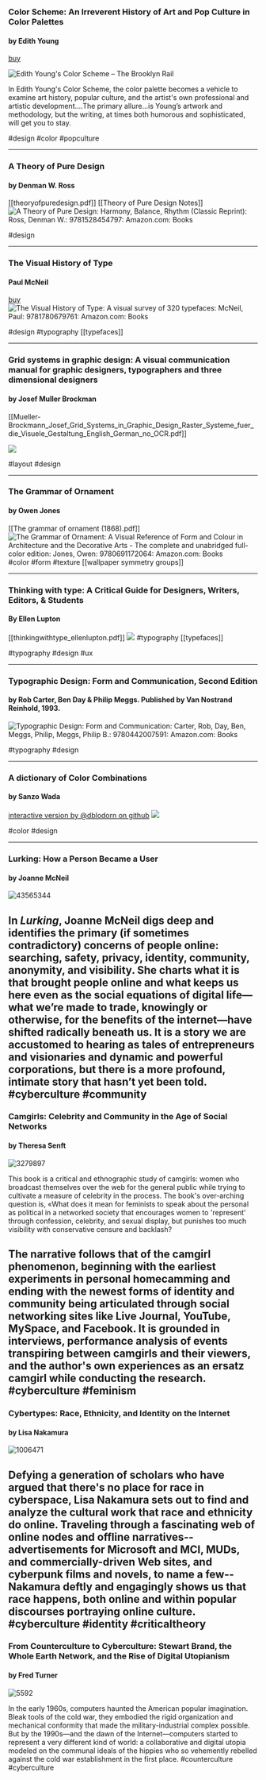 ### Color Scheme: An Irreverent History of Art and Pop Culture in Color Palettes
#### by Edith Young
[buy](https://www.amazon.com/Color-Scheme-Irreverent-History-Palettes/dp/1616899921)

![Edith Young&#39;s Color Scheme – The Brooklyn Rail](https://brooklynrail.org/article_image/image/31328/pockros-color-scheme-1-cover.jpg)


In Edith Young's Color Scheme, the color palette becomes a vehicle to examine art history, popular culture, and the artist's own professional and artistic development....The primary allure...is Young’s artwork and methodology, but the writing, at times both humorous and sophisticated, will get you to stay.

#design #color #popculture

---

### A Theory of Pure Design
#### by Denman W. Ross
[[theoryofpuredesign.pdf]]
[[Theory of Pure Design Notes]]
![A Theory of Pure Design: Harmony, Balance, Rhythm (Classic Reprint): Ross,  Denman W.: 9781528454797: Amazon.com: Books](https://images-na.ssl-images-amazon.com/images/I/71O1A6rB0RL.jpg)

#design 

---

### The Visual History of Type
#### Paul McNeil
[buy](https://www.amazon.com/Visual-History-Type-Paul-McNeil/dp/1780679769)
![The Visual History of Type: A visual survey of 320 typefaces: McNeil, Paul:  9781780679761: Amazon.com: Books](https://images-na.ssl-images-amazon.com/images/I/41h-2YJDU9L.jpg)

#design #typography [[typefaces]]

---

### Grid systems in graphic design: A visual communication manual for graphic designers, typographers and three dimensional designers
#### by Josef Muller Brockman
[[Mueller-Brockmann_Josef_Grid_Systems_in_Graphic_Design_Raster_Systeme_fuer_die_Visuele_Gestaltung_English_German_no_OCR.pdf]]

![](https://images-na.ssl-images-amazon.com/images/I/71kik4mbrbL.jpg)

#layout #design 

---

### The Grammar of Ornament
#### by Owen Jones
[[The grammar of ornament (1868).pdf]]
![The Grammar of Ornament: A Visual Reference of Form and Colour in  Architecture and the Decorative Arts - The complete and unabridged  full-color edition: Jones, Owen: 9780691172064: Amazon.com: Books](https://images-na.ssl-images-amazon.com/images/I/91sDk+RvydL.jpg)
#color #form #texture [[wallpaper symmetry groups]]

---

### Thinking with type: A Critical Guide for Designers, Writers, Editors, & Students
#### By Ellen Lupton
[[thinkingwithtype_ellenlupton.pdf]]
![](https://images-na.ssl-images-amazon.com/images/I/71wE+2WB-VL.jpg)
#typography [[typefaces]]

#typography #design #ux 

---

### Typographic Design: Form and Communication, Second Edition 
#### by Rob Carter, Ben Day & Philip Meggs. Published by Van Nostrand Reinhold, 1993.
![Typographic Design: Form and Communication: Carter, Rob, Day, Ben, Meggs,  Philip, Meggs, Philip B.: 9780442007591: Amazon.com: Books](https://images-na.ssl-images-amazon.com/images/I/21m6aiCJ-wL._BO1,204,203,200_.jpg)

#typography #design 

---

### A dictionary of Color Combinations
#### by Sanzo Wada
[interactive version by @dblodorn on github](https://sanzowada.app/)
![](https://images-na.ssl-images-amazon.com/images/I/61CCq+e0vWL.jpg)

#color #design 

---

### Lurking: How a Person Became a User
#### by Joanne McNeil

![43565344](https://i.gr-assets.com/images/S/compressed.photo.goodreads.com/books/1553563781l/43565344.jpg)

In _Lurking_, Joanne McNeil digs deep and identifies the primary (if sometimes contradictory) concerns of people online: searching, safety, privacy, identity, community, anonymity, and visibility. She charts what it is that brought people online and what keeps us here even as the social equations of digital life—what we’re made to trade, knowingly or otherwise, for the benefits of the internet—have shifted radically beneath us. It is a story we are accustomed to hearing as tales of entrepreneurs and visionaries and dynamic and powerful corporations, but there is a more profound, intimate story that hasn’t yet been told.
#cyberculture #community
---

### Camgirls: Celebrity and Community in the Age of Social Networks
#### by Theresa Senft

![3279897](https://i.gr-assets.com/images/S/compressed.photo.goodreads.com/books/1358755367l/3279897.jpg)

This book is a critical and ethnographic study of camgirls: women who broadcast themselves over the web for the general public while trying to cultivate a measure of celebrity in the process. The book's over-arching question is, «What does it mean for feminists to speak about the personal as political in a networked society that encourages women to 'represent' through confession, celebrity, and sexual display, but punishes too much visibility with conservative censure and backlash? 

The narrative follows that of the camgirl phenomenon, beginning with the earliest experiments in personal homecamming and ending with the newest forms of identity and community being articulated through social networking sites like Live Journal, YouTube, MySpace, and Facebook. It is grounded in interviews, performance analysis of events transpiring between camgirls and their viewers, and the author's own experiences as an ersatz camgirl while conducting the research.
#cyberculture #feminism
---

### Cybertypes: Race, Ethnicity, and Identity on the Internet
#### by Lisa Nakamura

![1006471](https://i.gr-assets.com/images/S/compressed.photo.goodreads.com/books/1348832277l/1006471.jpg)

Defying a generation of scholars who have argued that there's no place for race in cyberspace, Lisa Nakamura sets out to find and analyze the cultural work that race and ethnicity do online. Traveling through a fascinating web of online nodes and offline narratives--advertisements for Microsoft and MCI, MUDs, and commercially-driven Web sites, and cyberpunk films and novels, to name a few--Nakamura deftly and engagingly shows us that race happens, both online and within popular discourses portraying online culture.
#cyberculture #identity #criticaltheory
---

### From Counterculture to Cyberculture: Stewart Brand, the Whole Earth Network, and the Rise of Digital Utopianism
#### by Fred Turner

![5592](https://i.gr-assets.com/images/S/compressed.photo.goodreads.com/books/1361798141l/5592.jpg)

In the early 1960s, computers haunted the American popular imagination. Bleak tools of the cold war, they embodied the rigid organization and mechanical conformity that made the military-industrial complex possible. But by the 1990s—and the dawn of the Internet—computers started to represent a very different kind of world: a collaborative and digital utopia modeled on the communal ideals of the hippies who so vehemently rebelled against the cold war establishment in the first place.
#counterculture #cyberculture 







